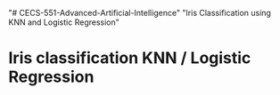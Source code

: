 "# CECS-551-Advanced-Artificial-Intelligence" 
"Iris Classification using KNN and Logistic Regression" 
# Iris classification KNN / Logistic Regression
